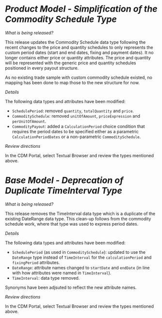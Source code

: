 # *Product Model - Simplification of the Commodity Schedule Type*

_What is being released?_

This release updates the Commodity Schedule data type following the recent changes to the price and quantity schedules to only represents the custom period dates (start and end dates, fixing and payment dates). It no longer contains either price or quantity attributes. The price and quantity will be represented with the generic price and quantity schedules positioned in every payout structure.

As no existing trade sample with custom commodity schedule existed, no mapping has been done to map those to the new structure for now.

_Details_

The following data types and attributes have been modified:

- `SchedulePeriod`: removed `quantity`, `totalQuantity` and `price`.
- `CommoditySchedule`: removed `unitOfAmount`, `priceExpression` and `perUnitOfAmount`.
- `CommodityPayout`: added a `CalculationPeriod` choice condition that requires the period dates to be specified either as a parametric `CalculationPeriodDates` or a non-parametric `CommoditySchedule`.

_Review directions_

In the CDM Portal, select Textual Browser and review the types mentioned above.

# *Base Model - Deprecation of Duplicate TimeInterval Type*

_What is being released?_

This release removes the TimeInterval data type which is a duplicate of the existing DateRange data type. This clean-up follows from the commodity schedule work, where that type was used to express period dates.

_Details_

The following data types and attributes have been modified:

- `SchedulePeriod` (as used in `CommoditySchedule`): updated to use the `DateRange` type instead of `TimeInterval` for the `calculationPeriod` and `fixingPeriod` attributes.
- `DateRange`: attribute names changed to `startDate` and `endDate` (in line with how attributes were named in `TimeInterval`).
- `TimeInterval`: data type removed.

Synonyms have been adjsuted to reflect the new attribute names.

_Review directions_

In the CDM Portal, select Textual Browser and review the types mentioned above.
